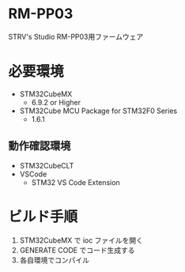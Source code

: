# RM-PP03

STRV's Studio RM-PP03用ファームウェア

# 必要環境

- STM32CubeMX
  - 6.9.2 or Higher
- STM32Cube MCU Package for STM32F0 Series
  - 1.6.1

## 動作確認環境

- STM32CubeCLT
- VSCode
  - STM32 VS Code Extension

# ビルド手順

1. STM32CubeMX で ioc ファイルを開く
1. GENERATE CODE でコード生成する
1. 各自環境でコンパイル
